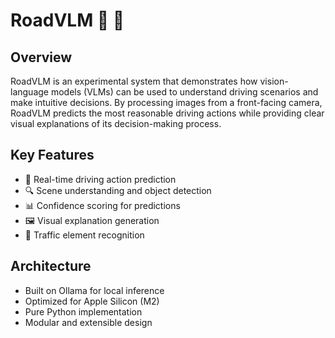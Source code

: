 # RoadVLM 🚗 🧠

## Overview
RoadVLM is an experimental system that demonstrates how vision-language models (VLMs) can be used to understand driving scenarios and make intuitive decisions. By processing images from a front-facing camera, RoadVLM predicts the most reasonable driving actions while providing clear visual explanations of its decision-making process.

## Key Features
- 🎯 Real-time driving action prediction
- 🔍 Scene understanding and object detection
- 📊 Confidence scoring for predictions
- 🖼️ Visual explanation generation
- 🚦 Traffic element recognition

## Architecture
- Built on Ollama for local inference
- Optimized for Apple Silicon (M2)
- Pure Python implementation
- Modular and extensible design

